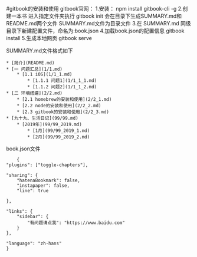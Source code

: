 #gitbook的安装和使用
    gitbook官网：
    1.安装：
        npm install gitbook-cli -g
    2.创建一本书
        进入指定文件夹执行 gitbook init
        会在目录下生成SUMMARY.md和README.md两个文件
        SUMMARY.md文件为目录文件
    3.在 SUMMARY.md 同级目录下新建配置文件，命名为:book.json
    4.加载book.json的配置信息
        gitbook install
    5.生成本地网页
        gitbook serve
        

SUMMARY.md文件格式如下
    
    * [简介](README.md)
    * [一 问题汇总](1/1.md) 
        * [1.1 iOS](1/1_1.md)
            * [1.1.1 问题1](1/1_1_1.md)  
            * [1.1.2 问题2](1/1_1_2.md)
    * [二 环境搭建](2/2.md) 
        * [2.1 homebrew的安装和使用](2/2_1.md)
        * [2.2 node的安装和使用](2/2_2.md)
        * [2.3 gitbook的安装和使用](2/2_3.md)
    * [九十九、生活日记](99/99.md) 
        * [2019年](99/99_2019.md)
            * [1月](99/99_2019_1.md)
            * [2月](99/99_2019_2.md)

book.json文件
        
        {
    "plugins": ["toggle-chapters"],
    
    "sharing": {
        "hatenaBookmark": false,
        "instapaper": false,
        "line": true
        
    },
    
    "links": {
        "sidebar": {
            "有问题请点我": "https://www.baidu.com"
        }
    },
    
    "language": "zh-hans"
    }
        